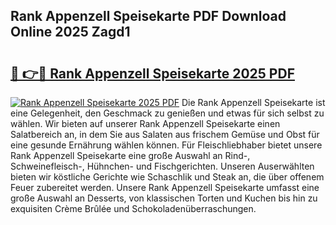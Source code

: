 ## Rank Appenzell Speisekarte PDF Download Online 2025 Zagd1

# <h2><a href="http://gc8qkr.nevu.top/?p=Rank+Appenzell+Speisekarte">🔗 👉🔴 Rank Appenzell Speisekarte 2025 PDF</a></h2>

[![Rank Appenzell Speisekarte 2025 PDF](https://i.imgur.com/dBaPXMq.png)](http://gc8qkr.nevu.top/?p=Rank+Appenzell+Speisekarte)
Die Rank Appenzell Speisekarte ist eine Gelegenheit, den Geschmack zu genießen und etwas für sich selbst zu wählen. Wir bieten auf unserer Rank Appenzell Speisekarte einen Salatbereich an, in dem Sie aus Salaten aus frischem Gemüse und Obst für eine gesunde Ernährung wählen können. Für Fleischliebhaber bietet unsere Rank Appenzell Speisekarte eine große Auswahl an Rind-, Schweinefleisch-, Hühnchen- und Fischgerichten. Unseren Auserwählten bieten wir köstliche Gerichte wie Schaschlik und Steak an, die über offenem Feuer zubereitet werden. Unsere Rank Appenzell Speisekarte umfasst eine große Auswahl an Desserts, von klassischen Torten und Kuchen bis hin zu exquisiten Crème Brûlée und Schokoladenüberraschungen.

